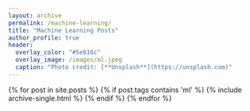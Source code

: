 ```yaml
---
layout: archive
permalink: /machine-learning/
title: "Machine Learning Posts"
author_profile: true
header:
  overlay_color: "#5e616c"
  overlay_image: /images/ml.jpeg
  caption: "Photo credit: [**Unsplash**](https://unsplash.com)"
---
```



{% for post in site.posts %}
  {% if post.tags contains 'ml' %}
     {% include archive-single.html %}
  {% endif %}
{% endfor %}
